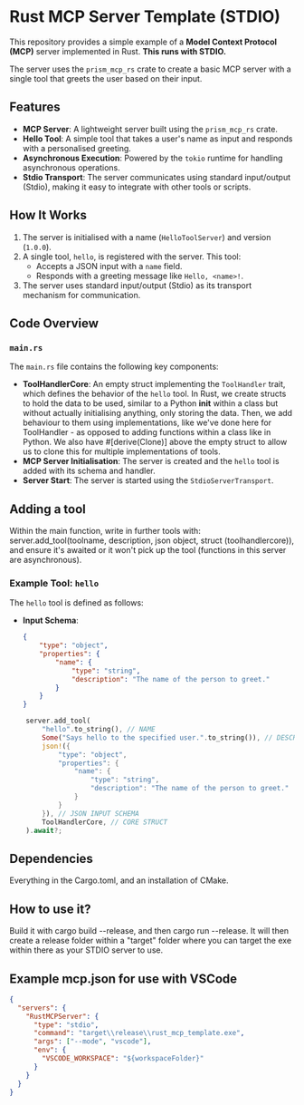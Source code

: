 # Rust MCP Server Template (STDIO)

This repository provides a simple example of a **Model Context Protocol (MCP)** server implemented in Rust. **This runs with STDIO.**

The server uses the `prism_mcp_rs` crate to create a basic MCP server with a single tool that greets the user based on their input.

## Features

- **MCP Server**: A lightweight server built using the `prism_mcp_rs` crate.
- **Hello Tool**: A simple tool that takes a user's name as input and responds with a personalised greeting.
- **Asynchronous Execution**: Powered by the `tokio` runtime for handling asynchronous operations.
- **Stdio Transport**: The server communicates using standard input/output (Stdio), making it easy to integrate with other tools or scripts.

## How It Works

1. The server is initialised with a name (`HelloToolServer`) and version (`1.0.0`).
2. A single tool, `hello`, is registered with the server. This tool:
   - Accepts a JSON input with a `name` field.
   - Responds with a greeting message like `Hello, <name>!`.
3. The server uses standard input/output (Stdio) as its transport mechanism for communication.


## Code Overview

### `main.rs`

The `main.rs` file contains the following key components:

- **ToolHandlerCore**: An empty struct implementing the `ToolHandler` trait, which defines the behavior of the `hello` tool. In Rust, we create structs to hold the data to be used, similar to a Python __init__ within a class but without actually initialising anything, only storing the data. Then, we add behaviour to them using implementations, like we've done here for ToolHandler - as opposed to adding functions within a class like in Python. We also have #[derive(Clone)] above the empty struct to allow us to clone this for multiple implementations of tools.
- **MCP Server Initialisation**: The server is created and the `hello` tool is added with its schema and handler.
- **Server Start**: The server is started using the `StdioServerTransport`.

## Adding a tool

Within the main function, write in further tools with:
server.add_tool(toolname, description, json object, struct (toolhandlercore)), and ensure it's awaited or it won't pick up the tool (functions in this server are asynchronous).

### Example Tool: `hello`

The `hello` tool is defined as follows:
- **Input Schema**:
  ```json
  {
      "type": "object",
      "properties": {
          "name": {
              "type": "string",
              "description": "The name of the person to greet."
          }
      }
  }

```rust
    server.add_tool(
        "hello".to_string(), // NAME
        Some("Says hello to the specified user.".to_string()), // DESCRIPTION
        json!({
            "type": "object",
            "properties": {
                "name": {
                    "type": "string",
                    "description": "The name of the person to greet."
                }
            }
        }), // JSON INPUT SCHEMA
        ToolHandlerCore, // CORE STRUCT
    ).await?;
```
## Dependencies 
Everything in the Cargo.toml, and an installation of CMake.

## How to use it?
Build it with cargo build --release, and then cargo run --release. It will then create a release folder within a "target" folder where you can target the exe within there as your STDIO server to use.

## Example mcp.json for use with VSCode
```json
{
  "servers": {
    "RustMCPServer": {
      "type": "stdio",
      "command": "target\\release\\rust_mcp_template.exe",
      "args": ["--mode", "vscode"],
      "env": {
        "VSCODE_WORKSPACE": "${workspaceFolder}"
      }
    }
  }
}

